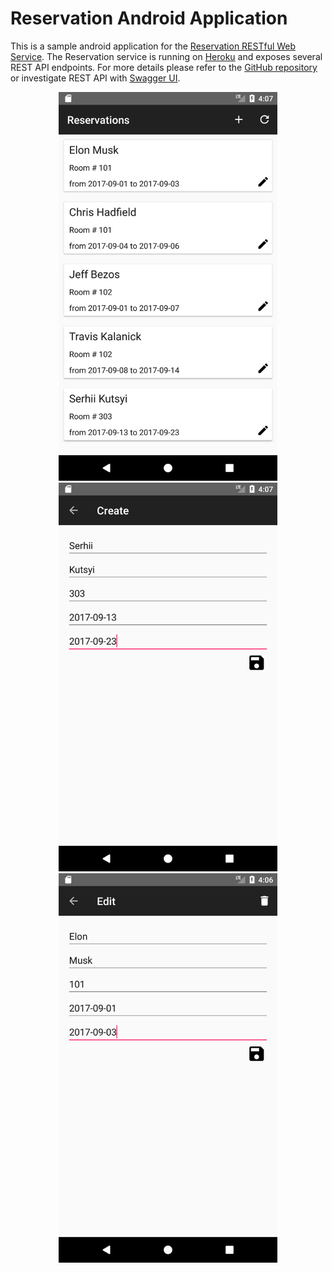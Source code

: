 # Reservation Android Application

This is a sample android application for the [Reservation RESTful Web Service](https://github.com/serhiikutsyi/reservation-service).
The Reservation service is running on [Heroku](https://reservation-service-demo.herokuapp.com/) and exposes several REST API endpoints.
For more details please refer to the [GitHub repository](https://github.com/serhiikutsyi/reservation-service) or investigate REST API with [Swagger UI](https://reservation-service-demo.herokuapp.com/swagger-ui.html).

<p align="center">
  <img src="screenshot_main.png" width="350"/>
  <img src="screenshot_create.png" width="350"/>
  <img src="screenshot_edit.png" width="350"/>
</p>

